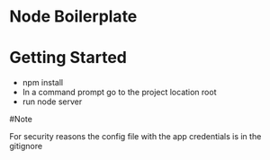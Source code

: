 # Node Boilerplate

# Getting Started

* npm install
* In a command prompt go to the project location root
* run node server

#Note

For security reasons the config file with the app credentials is in the gitignore

